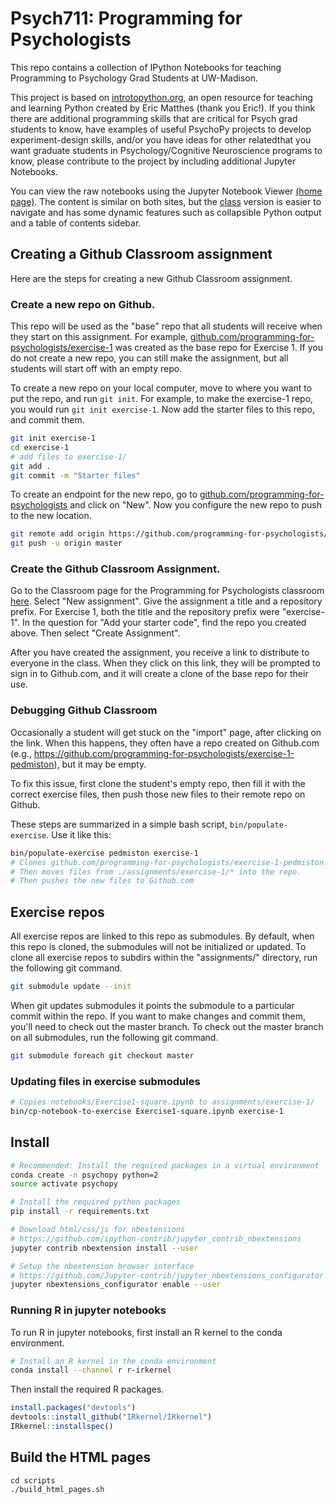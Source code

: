 # Psych711: Programming for Psychologists

This repo contains a collection of IPython Notebooks for teaching Programming
to Psychology Grad Students at UW-Madison.

This project is based on [introtopython.org](http://introtopython.org), an open resource for teaching and learning Python created by Eric Matthes (thank you Eric!). If you think there are additional programming skills that are critical for Psych grad students to know, have examples of useful PsychoPy projects to develop experiment-design skills, and/or you have ideas for other relatedthat you want graduate students in Psychology/Cognitive Neuroscience programs to know, please contribute to the project by including additional Jupyter Notebooks.

You can view the raw notebooks using the Jupyter Notebook Viewer [(home page)](http://nbviewer.ipython.org/urls/raw.github.com/lupyanlab/programming_for_psychologists/master/notebooks/index.ipynb). The content is similar on both sites, but the [class](http://sapir.psych.wisc.edu/programming_for_psychologists/) version is easier to navigate and has some dynamic features such as collapsible Python output and a table of contents sidebar.

## Creating a Github Classroom assignment

Here are the steps for creating a new Github Classroom assignment.

### Create a new repo on Github.

This repo will be used as the "base" repo that all students will receive when they start on this assignment. For example, [github.com/programming-for-psychologists/exercise-1](https://github.com/programming-for-psychologists/exercise-1) was created as the base repo for Exercise 1. If you do not create a new repo, you can still make the assignment, but all students will start off with an empty repo.

To create a new repo on your local computer, move to where you want to put the repo, and run `git init`. For example, to make the exercise-1 repo, you would run `git init exercise-1`. Now add the starter files to this repo, and commit them.

```bash
git init exercise-1
cd exercise-1
# add files to exercise-1/
git add .
git commit -m "Starter files"
```

To create an endpoint for the new repo, go to [github.com/programming-for-psychologists](https://github.com/programming-for-psychologists) and click on "New". Now you configure the new repo to push to the new location.

```bash
git remote add origin https://github.com/programming-for-psychologists/exercise-1
git push -u origin master
```

### Create the Github Classroom Assignment.

Go to the Classroom page for the Programming for Psychologists classroom [here](https://classroom.github.com/classrooms/35153597-programming-for-psychologists). Select "New assignment". Give the assignment a title and a repository prefix. For Exercise 1, both the title and the repository prefix were "exercise-1". In the question for "Add your starter code", find the repo you created above. Then select "Create Assignment".

After you have created the assignment, you receive a link to distribute to everyone in the class. When they click on this link, they will be prompted to sign in to Github.com, and it will create a clone of the base repo for their use.

### Debugging Github Classroom

Occasionally a student will get stuck on the "import" page, after clicking on the link. When this happens, they often have a repo created on Github.com (e.g., https://github.com/programming-for-psychologists/exercise-1-pedmiston), but it may be empty.

To fix this issue, first clone the student's empty repo, then fill it with the correct exercise files, then push those new files to their remote repo on Github.

These steps are summarized in a simple bash script, `bin/populate-exercise`. Use it like this:

```bash
bin/populate-exercise pedmiston exercise-1
# Clones github.com/programming-for-psychologists/exercise-1-pedmiston.
# Then moves files from ./assignments/exercise-1/* into the repo.
# Then pushes the new files to Github.com
```

## Exercise repos

All exercise repos are linked to this repo as submodules. By default,
when this repo is cloned, the submodules will not be initialized or
updated. To clone all exercise repos to subdirs within the "assignments/"
directory, run the following git command.

```bash
git submodule update --init
```

When git updates submodules it points the submodule to a particular
commit within the repo. If you want to make changes and commit them,
you'll need to check out the master branch. To check out the master
branch on all submodules, run the following git command.

```bash
git submodule foreach git checkout master
```

### Updating files in exercise submodules

```bash
# Copies notebooks/Exercise1-square.ipynb to assignments/exercise-1/
bin/cp-notebook-to-exercise Exercise1-square.ipynb exercise-1
```

## Install

```bash
# Recommended: Install the required packages in a virtual environment
conda create -n psychopy python=2
source activate psychopy

# Install the required python packages
pip install -r requirements.txt

# Download html/css/js for nbextensions
# https://github.com/ipython-contrib/jupyter_contrib_nbextensions
jupyter contrib nbextension install --user

# Setup the nbextension browser interface
# https://github.com/Jupyter-contrib/jupyter_nbextensions_configurator
jupyter nbextensions_configurator enable --user
```

### Running R in jupyter notebooks

To run R in jupyter notebooks, first install an R kernel to the conda environment.

```bash
# Install an R kernel in the conda environment
conda install --channel r r-irkernel
```

Then install the required R packages.

```R
install.packages("devtools")
devtools::install_github("IRkernel/IRkernel")
IRkernel::installspec()
```

## Build the HTML pages
```
cd scripts
./build_html_pages.sh
```

